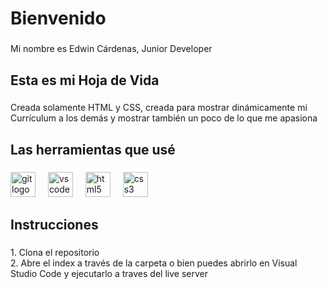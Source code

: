 <h1 align="left">Bienvenido</h1>

###

<p align="left">Mi nombre es Edwin Cárdenas, Junior Developer</p>

###

<h2 align="left">Esta es mi Hoja de Vida</h2>

###

<p align="left">Creada solamente HTML y CSS, creada para mostrar dinámicamente mi Currículum a los demás y mostrar también un poco de lo que me apasiona</p>

###

<h2 align="left">Las herramientas que usé</h2>

###

<div align="left">
  <img src="https://cdn.jsdelivr.net/gh/devicons/devicon/icons/git/git-original.svg" height="40" alt="git logo"  />
  <img width="12" />
  <img src="https://cdn.jsdelivr.net/gh/devicons/devicon/icons/vscode/vscode-original.svg" height="40" alt="vscode logo"  />
  <img width="12" />
  <img src="https://cdn.jsdelivr.net/gh/devicons/devicon/icons/html5/html5-original.svg" height="40" alt="html5 logo"  />
  <img width="12" />
  <img src="https://cdn.jsdelivr.net/gh/devicons/devicon/icons/css3/css3-original.svg" height="40" alt="css3 logo"  />
</div>

###

<h2 align="left">Instrucciones</h2>

###

<p align="left">1. Clona el repositorio<br>2. Abre el index a través de la carpeta o bien puedes abrirlo en Visual Studio Code y ejecutarlo a traves del live server</p>

###

<p align="left"></p>

###

